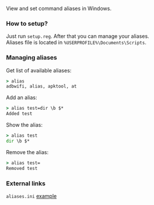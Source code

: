 View and set command aliases in Windows.

### How to setup?
Just run `setup.reg`. After that you can manage your aliases.  
Aliases file is located in `%USERPROFILE%\Documents\Scripts`.

### Managing aliases
Get list of available aliases:
```cmd
> alias
adbwifi, alias, apktool, at
```
Add an alias:
```cmd
> alias test=dir \b $*
Added test
```
Show the alias:
```cmd
> alias test
dir \b $*
```
Remove the alias:
```cmd
> alias test=
Removed test
```

### External links
`aliases.ini` [example][1]

[1]: https://raw.github.com/alexesprit/bat-scripts/master/aliases.ini
